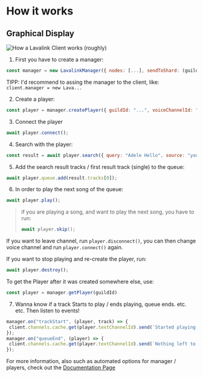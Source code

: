 # How it works

## Graphical Display

<img src="../.gitbook/assets/file.excalidraw.svg" alt="How a Lavalink Client works (roughly)" class="gitbook-drawing">

1. First you have to create a manager:

```javascript
const manager = new LavalinkManager({ nodes: [...], sendToShard: (guildId, payload) => client.guilds.cache.get(guildId)?.shard?.send(payload), });
```

TIPP: I'd recommend to assing the manager to the client, like: `client.manager = new Lava...`

2. Create a player:&#x20;

```javascript
const player = manager.createPlayer({ guildId: "...", voiceChannelId: "..." });
```

3. &#x20;Connect the player&#x20;

```javascript
await player.connect();
```

4. Search with the player:

```javascript
const result = await player.search({ query: "Adele Hello", source: "youtube" }, interaction.user);
```

5. Add the search result tracks / first result track (single) to the queue:

```javascript
await player.queue.add(result.tracks[0]);
```

6. In order to play the next song of the queue:

```javascript
await player.play();
```

> if you are playing a song, and want to play the next song, you have to run:
>
> ```javascript
> await player.skip();
> ```

If you want to leave channel, run `player.disconnect()`, you can then change voice channel and run `player.connect()` again.

If you want to stop playing and re-create the player, run:

```javascript
await player.destroy();
```

To get the Player after it was created somewhere else, use:

```javascript
const player = manager.getPlayer(guildId)
```

7. Wanna know if a track Starts to play / ends playing, queue ends. etc. etc. Then listen to events!

```javascript
manager.on("trackStart", (player, track) => {
 client.channels.cache.get(player.textChannelId).send(`Started playing ${track.info.title}`})
});
manager.on("queueEnd", (player) => { 
 client.channels.cache.get(player.textChannelId).send(`Nothing left to play`})
}); 
```

For more information, also such as automated options for manager / players, check out the [Documentation Page](../docs.md)
